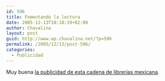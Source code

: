 ```yaml
---
id: 596
title: Fomentando la lectura
date: 2005-12-13T10:18:19+02:00
author: Chavalina
layout: post
guid: http://www.wp.chavalina.net/?p=596
permalink: /2005/12/13/post-596/
categories:
  - Publicidad
---
```

Muy buena <a href="http://alquimistas.evilnolo.com/2005/12/12/ya-te-hice-leer/" target="_blank">la publicidad de esta cadena de librerías mexicana</a>.